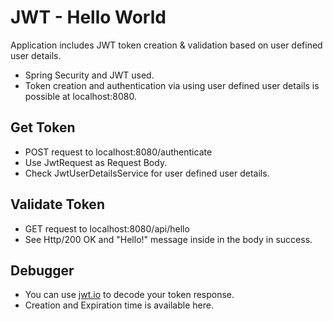# JWT - Hello World

Application includes JWT token creation & validation based on user defined user details.

- Spring Security and JWT used.
- Token creation and authentication via using user defined user details is possible at localhost:8080.

## Get Token
- POST request to localhost:8080/authenticate
- Use JwtRequest as Request Body.
- Check JwtUserDetailsService for user defined user details.

## Validate Token
- GET request to localhost:8080/api/hello
- See Http/200 OK and "Hello!" message inside in the body in success.


## Debugger
- You can use [jwt.io](https://jwt.io) to decode your token response.
- Creation and Expiration time is available here.


